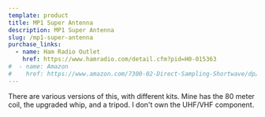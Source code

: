 ```yaml
---
template: product
title: MP1 Super Antenna
description: MP1 Super Antenna
slug: /mp1-super-antenna
purchase_links:
  - name: Ham Radio Outlet
    href: https://www.hamradio.com/detail.cfm?pid=H0-015363
#  - name: Amazon
#    href: https://www.amazon.com/7300-02-Direct-Sampling-Shortwave/dp/B01C95F56M
---
```


There are various versions of this, with different kits. Mine has the 80
meter coil, the upgraded whip, and a tripod. I don't own the UHF/VHF
component.
